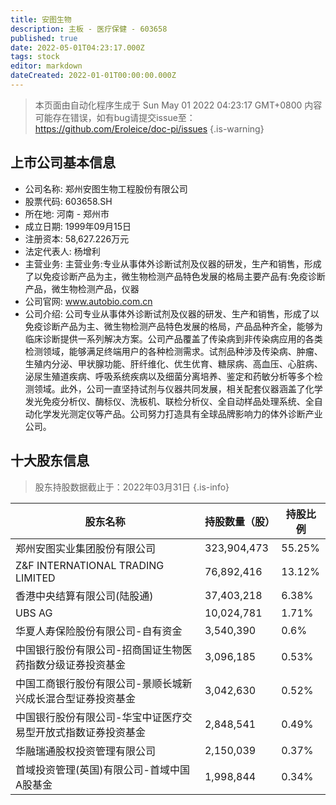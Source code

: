 ```yaml
---
title: 安图生物
description: 主板 - 医疗保健 - 603658
published: true
date: 2022-05-01T04:23:17.000Z
tags: stock
editor: markdown
dateCreated: 2022-01-01T00:00:00.000Z
---
```


> 本页面由自动化程序生成于 Sun May 01 2022 04:23:17 GMT+0800
> 内容可能存在错误，如有bug请提交issue至：https://github.com/Eroleice/doc-pi/issues
{.is-warning}

## 上市公司基本信息
- 公司名称: 郑州安图生物工程股份有限公司
- 股票代码: 603658.SH
- 所在地: 河南 - 郑州市
- 成立日期: 1999年09月15日
- 注册资本: 58,627.226万元
- 法定代表人: 杨增利
- 主营业务: 主营业务:专业从事体外诊断试剂及仪器的研发，生产和销售，形成了以免疫诊断产品为主，微生物检测产品特色发展的格局主要产品有:免疫诊断产品，微生物检测产品，仪器
- 公司官网: www.autobio.com.cn
- 公司介绍: 公司专业从事体外诊断试剂及仪器的研发、生产和销售，形成了以免疫诊断产品为主、微生物检测产品特色发展的格局，产品品种齐全，能够为临床诊断提供一系列解决方案。公司产品覆盖了传染病到非传染病应用的各类检测领域，能够满足终端用户的各种检测需求。试剂品种涉及传染病、肿瘤、生殖内分泌、甲状腺功能、肝纤维化、优生优育、糖尿病、高血压、心脏病、泌尿生殖道疾病、呼吸系统疾病以及细菌分离培养、鉴定和药敏分析等多个检测领域。此外，公司一直坚持试剂与仪器共同发展，相关配套仪器涵盖了化学发光免疫分析仪、酶标仪、洗板机、联检分析仪、全自动样品处理系统、全自动化学发光测定仪等产品。公司努力打造具有全球品牌影响力的体外诊断产业公司。


## 十大股东信息
> 股东持股数据截止于：2022年03月31日
{.is-info}

| 股东名称 | 持股数量（股） | 持股比例 |
| --- | --- | --- |
| 郑州安图实业集团股份有限公司 | 323,904,473 | 55.25% |
| Z&F INTERNATIONAL TRADING LIMITED | 76,892,416 | 13.12% |
| 香港中央结算有限公司(陆股通) | 37,403,218 | 6.38% |
| UBS   AG | 10,024,781 | 1.71% |
| 华夏人寿保险股份有限公司-自有资金 | 3,540,390 | 0.6% |
| 中国银行股份有限公司-招商国证生物医药指数分级证券投资基金 | 3,096,185 | 0.53% |
| 中国工商银行股份有限公司-景顺长城新兴成长混合型证券投资基金 | 3,042,630 | 0.52% |
| 中国银行股份有限公司-华宝中证医疗交易型开放式指数证券投资基金 | 2,848,541 | 0.49% |
| 华融瑞通股权投资管理有限公司 | 2,150,039 | 0.37% |
| 首域投资管理(英国)有限公司-首域中国A股基金 | 1,998,844 | 0.34% |




